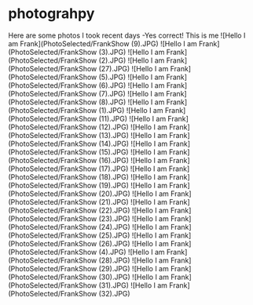 # photograhpy
Here are some photos I took recent days
-Yes correct! This is me
![Hello I am Frank](PhotoSelected/FrankShow (9).JPG)
![Hello I am Frank](PhotoSelected/FrankShow (3).JPG)
![Hello I am Frank](PhotoSelected/FrankShow (2).JPG)
![Hello I am Frank](PhotoSelected/FrankShow (27).JPG)
![Hello I am Frank](PhotoSelected/FrankShow (5).JPG)
![Hello I am Frank](PhotoSelected/FrankShow (6).JPG)
![Hello I am Frank](PhotoSelected/FrankShow (7).JPG)
![Hello I am Frank](PhotoSelected/FrankShow (8).JPG)
![Hello I am Frank](PhotoSelected/FrankShow (1).JPG)
![Hello I am Frank](PhotoSelected/FrankShow (11).JPG)
![Hello I am Frank](PhotoSelected/FrankShow (12).JPG)
![Hello I am Frank](PhotoSelected/FrankShow (13).JPG)
![Hello I am Frank](PhotoSelected/FrankShow (14).JPG)
![Hello I am Frank](PhotoSelected/FrankShow (15).JPG)
![Hello I am Frank](PhotoSelected/FrankShow (16).JPG)
![Hello I am Frank](PhotoSelected/FrankShow (17).JPG)
![Hello I am Frank](PhotoSelected/FrankShow (18).JPG)
![Hello I am Frank](PhotoSelected/FrankShow (19).JPG)
![Hello I am Frank](PhotoSelected/FrankShow (20).JPG)
![Hello I am Frank](PhotoSelected/FrankShow (21).JPG)
![Hello I am Frank](PhotoSelected/FrankShow (22).JPG)
![Hello I am Frank](PhotoSelected/FrankShow (23).JPG)
![Hello I am Frank](PhotoSelected/FrankShow (24).JPG)
![Hello I am Frank](PhotoSelected/FrankShow (25).JPG)
![Hello I am Frank](PhotoSelected/FrankShow (26).JPG)
![Hello I am Frank](PhotoSelected/FrankShow (4).JPG)
![Hello I am Frank](PhotoSelected/FrankShow (28).JPG)
![Hello I am Frank](PhotoSelected/FrankShow (29).JPG)
![Hello I am Frank](PhotoSelected/FrankShow (30).JPG)
![Hello I am Frank](PhotoSelected/FrankShow (31).JPG)
![Hello I am Frank](PhotoSelected/FrankShow (32).JPG)